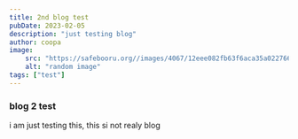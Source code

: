 ```yaml
---
title: 2nd blog test
pubDate: 2023-02-05
description: "just testing blog"
author: coopa
image:
    src: "https://safebooru.org//images/4067/12eee082fb63f6aca35a022766b7d194.gif?4249745"
    alt: "random image"
tags: ["test"]
---
```


### blog 2 test

i am just testing this, this si not realy blog
